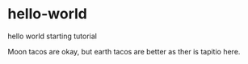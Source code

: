 # hello-world
hello world starting tutorial

Moon tacos are okay, but earth tacos are better as ther is tapitio here.
